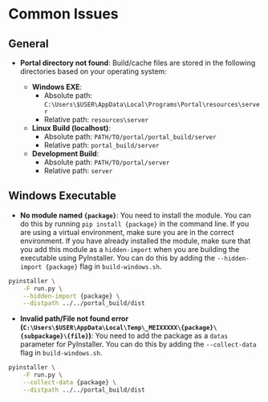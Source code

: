 # Common Issues

## General

- **Portal directory not found**: Build/cache files are stored in the following directories based on your operating system:

  - **Windows EXE**:
    - Absolute path: `C:\Users\$USER\AppData\Local\Programs\Portal\resources\server`
    - Relative path: `resources\server`
  - **Linux Build (localhost)**:
    - Absolute path: `PATH/TO/portal/portal_build/server`
    - Relative path: `portal_build/server`
  - **Development Build**:
    - Absolute path: `PATH/TO/portal/server`
    - Relative path: `server`

## Windows Executable

- **No module named `{package}`**: You need to install the module. You can do this by running `pip install {package}` in the command line. If you are using a virtual environment, make sure you are in the correct environment. If you have already installed the module, make sure that you add this module as a `hidden-import` when you are building the executable using PyInstaller. You can do this by adding the `--hidden-import {package}` flag in `build-windows.sh`.

```bash
pyinstaller \
    -F run.py \
    --hidden-import {package} \
    --distpath ../../portal_build/dist
```

- **Invalid path/File not found error (`C:\Users\$USER\AppData\Local\Temp\_MEIXXXXX\{package}\{subpackage}\{file}`)**: You need to add the package as a `datas` parameter for PyInstaller. You can do this by adding the `--collect-data` flag in `build-windows.sh`.

```bash
pyinstaller \
    -F run.py \
    --collect-data {package} \
    --distpath ../../portal_build/dist
```
